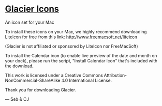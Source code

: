 # [Glacier Icons](https://glaciericons.com)

An icon set for your Mac

To install these icons on your Mac, we highly recommend downloading LiteIcon for free from this link: <http://www.freemacsoft.net/liteicon>

(Glacier is not affiliated or sponsored by LiteIcon nor FreeMacSoft)

To install the Calendar icon (to enable live preview of the date and month on your dock), please run the script, "Install Calendar Icon" that's included with the download.

This work is licensed under a Creative Commons Attribution-NonCommercial-ShareAlike 4.0 International License.

Thank you for downloading Glacier.

— Seb & CJ